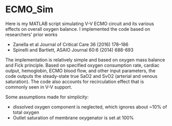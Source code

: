 # ECMO_Sim

Here is my MATLAB script simulating V-V ECMO circuit and its various effects on overall oxygen balance. I implemented the code based on researchers' prior works 
- Zanella et al Journal of Critical Care 36 (2016) 178–186
- Spinelli and Bartlett, ASAIO Journal 60:6 (2014) 688-693

The implementation is relatively simple and based on oxygen mass balance and Fick principle. Based on specified oxygen consumption rate, cardiac output, hemoglobin, ECMO blood flow, and other input parameters, the code outputs the steady-state true SaO2 and SvO2 (arterial and venous saturation). The code also accounts for recirculation effect that is commonly seen in V-V support.

Some assumptions made for simplicity:
- dissolved oxygen component is neglected, which ignores about ~10% of total oxygen
- Outlet saturation of membrane oxygenator is set at 100% 
